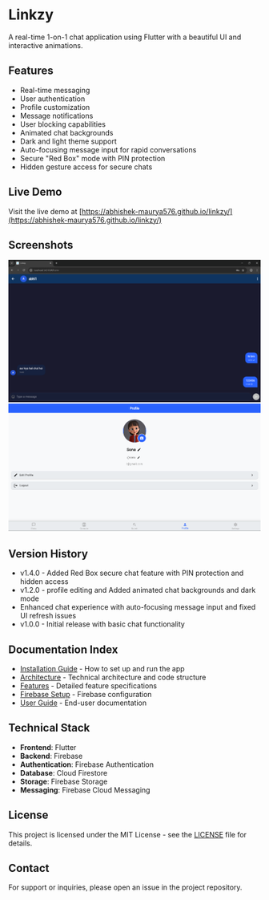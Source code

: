 # Linkzy

A real-time 1-on-1 chat application using Flutter with a beautiful UI and interactive animations.

## Features

- Real-time messaging
- User authentication
- Profile customization
- Message notifications
- User blocking capabilities
- Animated chat backgrounds
- Dark and light theme support
- Auto-focusing message input for rapid conversations
- Secure "Red Box" mode with PIN protection
- Hidden gesture access for secure chats

## Live Demo

Visit the live demo at [https://abhishek-maurya576.github.io/linkzy/](https://abhishek-maurya576.github.io/linkzy/)

## Screenshots

![Chat Screen](images/screens/chat_screen.png)
![Profile Screen](images/screens/profile_screen.png)

## Version History

- v1.4.0 - Added Red Box secure chat feature with PIN protection and hidden access
- v1.2.0 - profile editing and Added animated chat backgrounds and dark mode
- Enhanced chat experience with auto-focusing message input and fixed UI refresh issues
- v1.0.0 - Initial release with basic chat functionality

## Documentation Index

- [Installation Guide](./INSTALLATION.md) - How to set up and run the app
- [Architecture](./ARCHITECTURE.md) - Technical architecture and code structure
- [Features](./FEATURES.md) - Detailed feature specifications
- [Firebase Setup](./FIREBASE_SETUP.md) - Firebase configuration
- [User Guide](./USER_GUIDE.md) - End-user documentation

## Technical Stack

- **Frontend**: Flutter
- **Backend**: Firebase
- **Authentication**: Firebase Authentication
- **Database**: Cloud Firestore
- **Storage**: Firebase Storage
- **Messaging**: Firebase Cloud Messaging

## License

This project is licensed under the MIT License - see the [LICENSE](../LICENSE) file for details.

## Contact

For support or inquiries, please open an issue in the project repository. 
